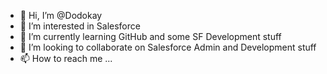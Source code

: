 - 👋 Hi, I’m @Dodokay
- 👀 I’m interested in Salesforce
- 🌱 I’m currently learning GitHub and some SF Development stuff
- 💞️ I’m looking to collaborate on Salesforce Admin and Development stuff
- 📫 How to reach me ...

<!---
JoergSigle/JoergSigle is a ✨ special ✨ repository because its `README.md` (this file) appears on your GitHub profile.
You can click the Preview link to take a look at your changes.
--->

